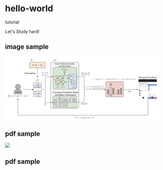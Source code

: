 # hello-world
tutorial

Let's Study hard!
## image sample
![](images/RS-fig.png)

## pdf sample
<image src="images/RS.pdf"/>


## pdf sample
<object data="images/RS.pdf" type="application/pdf" width="100%"> </object>
